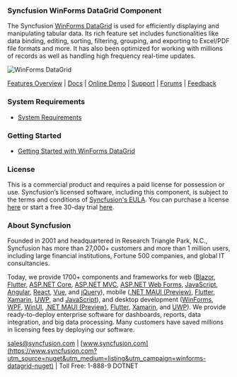 ### Syncfusion WinForms DataGrid Component
The Syncfusion [WinForms DataGrid](https://www.syncfusion.com/winforms-ui-controls/datagrid?utm_source=nuget&utm_medium=listing&utm_campaign=winforms-datagrid-nuget) is used for efficiently displaying and manipulating tabular data. Its rich feature set includes functionalities like data binding, editing, sorting, filtering, grouping, and exporting to Excel/PDF file formats and more. It has also been optimized for working with millions of records as well as handling high frequency real-time updates.

![WinForms DataGrid](https://cdn.syncfusion.com/nuget-readme/winforms/winforms-datagrid.png)

[Features Overview](https://www.syncfusion.com/winforms-ui-controls/datagrid?utm_source=nuget&utm_medium=listing&utm_campaign=winforms-datagrid-nuget) | [Docs](https://help.syncfusion.com/windowsforms/datagrid/gettingstarted?utm_source=nuget&utm_medium=listing&utm_campaign=winforms-datagrid-nuget) | [Online Demo](https://github.com/syncfusion/winforms-demos?utm_source=nuget&utm_medium=listing&utm_campaign=winforms-datagrid-nuget) | [Support](https://www.syncfusion.com/support/directtrac/incidents/newincident?utm_source=nuget&utm_medium=listing&utm_campaign=winforms-datagrid-nuget) | [Forums](https://www.syncfusion.com/forums/windowsforms?utm_source=nuget&utm_medium=listing&utm_campaign=winforms-datagrid-nuget) | [Feedback](https://www.syncfusion.com/feedback/winforms?utm_source=nuget&utm_medium=listing&utm_campaign=winforms-datagrid-nuget)

### System Requirements

* [System Requirements](https://help.syncfusion.com/windowsforms/installation/system-requirements?utm_source=nuget&utm_medium=listing&utm_campaign=winforms-datagrid-nuget)

### Getting Started

* [Getting Started with WinForms DataGrid](https://help.syncfusion.com/windowsforms/datagrid/gettingstarted?utm_source=nuget&utm_medium=listing&utm_campaign=winforms-datagrid-nuget)

### License

This is a commercial product and requires a paid license for possession or use. Syncfusion’s licensed software, including this component, is subject to the terms and conditions of [Syncfusion's EULA](https://www.syncfusion.com/eula/es/?utm_source=nuget&utm_medium=listing&utm_campaign=winforms-datagrid-nuget). You can purchase a license [here](https://www.syncfusion.com/sales/products?utm_source=nuget&utm_medium=listing&utm_campaign=winforms-datagrid-nuget) or start a free 30-day trial [here](https://www.syncfusion.com/account/manage-trials/start-trials?utm_source=nuget&utm_medium=listing&utm_campaign=winforms-datagrid-nuget).

### About Syncfusion

Founded in 2001 and headquartered in Research Triangle Park, N.C., Syncfusion has more than 27,000+ customers and more than 1 million users, including large financial institutions, Fortune 500 companies, and global IT consultancies.
 
Today, we provide 1700+ components and frameworks for web ([Blazor](https://www.syncfusion.com/blazor-components?utm_source=nuget&utm_medium=listing&utm_campaign=winforms-datagrid-nuget), [Flutter](https://www.syncfusion.com/flutter-widgets?utm_source=nuget&utm_medium=listing&utm_campaign=winforms-datagrid-nuget), [ASP.NET Core](https://www.syncfusion.com/aspnet-core-ui-controls?utm_source=nuget&utm_medium=listing&utm_campaign=winforms-datagrid-nuget), [ASP.NET MVC](https://www.syncfusion.com/aspnet-mvc-ui-controls?utm_source=nuget&utm_medium=listing&utm_campaign=winforms-datagrid-nuget), [ASP.NET Web Forms](https://www.syncfusion.com/jquery/aspnet-webforms-ui-controls?utm_source=nuget&utm_medium=listing&utm_campaign=winforms-datagrid-nuget), [JavaScript](https://www.syncfusion.com/javascript-ui-controls?utm_source=nuget&utm_medium=listing&utm_campaign=winforms-datagrid-nuget), [Angular](https://www.syncfusion.com/angular-ui-components?utm_source=nuget&utm_medium=listing&utm_campaign=winforms-datagrid-nuget), [React](https://www.syncfusion.com/react-ui-components?utm_source=nuget&utm_medium=listing&utm_campaign=winforms-datagrid-nuget), [Vue](https://www.syncfusion.com/vue-ui-components?utm_source=nuget&utm_medium=listing&utm_campaign=winforms-datagrid-nuget), and [jQuery](https://www.syncfusion.com/jquery-ui-widgets?utm_source=nuget&utm_medium=listing&utm_campaign=winforms-datagrid-nuget)), mobile ([.NET MAUI (Preview)](https://www.syncfusion.com/maui-controls?utm_source=nuget&utm_medium=listing&utm_campaign=winforms-datagrid-nuget), [Flutter](https://www.syncfusion.com/flutter-widgets?utm_source=nuget&utm_medium=listing&utm_campaign=winforms-datagrid-nuget), [Xamarin](https://www.syncfusion.com/xamarin-ui-controls?utm_source=nuget&utm_medium=listing&utm_campaign=winforms-datagrid-nuget), [UWP](https://www.syncfusion.com/uwp-ui-controls?utm_source=nuget&utm_medium=listing&utm_campaign=winforms-datagrid-nuget), and [JavaScript](https://www.syncfusion.com/javascript-ui-controls?utm_source=nuget&utm_medium=listing&utm_campaign=winforms-datagrid-nuget)), and desktop development ([WinForms](https://www.syncfusion.com/winforms-ui-controls?utm_source=nuget&utm_medium=listing&utm_campaign=winforms-datagrid-nuget), [WPF](https://www.syncfusion.com/wpf-controls?utm_source=nuget&utm_medium=listing&utm_campaign=winforms-datagrid-nuget), [WinUI](https://www.syncfusion.com/winui-controls?utm_source=nuget&utm_medium=listing&utm_campaign=winforms-datagrid-nuget), [.NET MAUI (Preview)](https://www.syncfusion.com/maui-controls?utm_source=nuget&utm_medium=listing&utm_campaign=winforms-datagrid-nuget), [Flutter](https://www.syncfusion.com/flutter-widgets?utm_source=nuget&utm_medium=listing&utm_campaign=winforms-datagrid-nuget), [Xamarin](https://www.syncfusion.com/xamarin-ui-controls?utm_source=nuget&utm_medium=listing&utm_campaign=winforms-datagrid-nuget), and [UWP](https://www.syncfusion.com/uwp-ui-controls?utm_source=nuget&utm_medium=listing&utm_campaign=winforms-datagrid-nuget)). We provide ready-to-deploy enterprise software for dashboards, reports, data integration, and big data processing. Many customers have saved millions in licensing fees by deploying our software.

[sales@syncfusion.com](mailto:sales@syncfusion.com?Subject=Syncfusion%20WinForms%20DataGrid-%20NuGet) | [www.syncfusion.com](https://www.syncfusion.com?utm_source=nuget&utm_medium=listing&utm_campaign=winforms-datagrid-nuget) | Toll Free: 1-888-9 DOTNET


